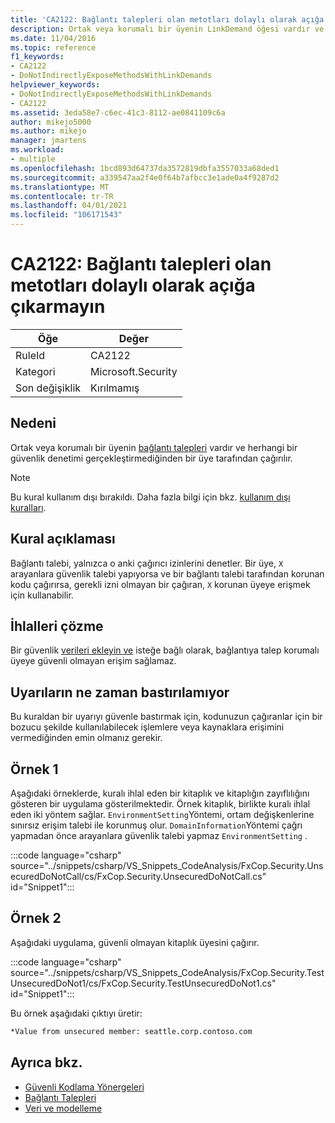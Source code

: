 ```yaml
---
title: 'CA2122: Bağlantı talepleri olan metotları dolaylı olarak açığa çıkarmayın'
description: Ortak veya korumalı bir üyenin LinkDemand öğesi vardır ve herhangi bir güvenlik denetimi gerçekleştirmediğinden bir üye tarafından çağırılır.
ms.date: 11/04/2016
ms.topic: reference
f1_keywords:
- CA2122
- DoNotIndirectlyExposeMethodsWithLinkDemands
helpviewer_keywords:
- DoNotIndirectlyExposeMethodsWithLinkDemands
- CA2122
ms.assetid: 3eda58e7-c6ec-41c3-8112-ae0841109c6a
author: mikejo5000
ms.author: mikejo
manager: jmartens
ms.workload:
- multiple
ms.openlocfilehash: 1bcd893d64737da3572819dbfa3557033a68ded1
ms.sourcegitcommit: a339547aa2f4e0f64b7afbcc3e1ade0a4f9287d2
ms.translationtype: MT
ms.contentlocale: tr-TR
ms.lasthandoff: 04/01/2021
ms.locfileid: "106171543"
---
```

# <a name="ca2122-do-not-indirectly-expose-methods-with-link-demands"></a>CA2122: Bağlantı talepleri olan metotları dolaylı olarak açığa çıkarmayın

|Öğe|Değer|
|-|-|
|RuleId|CA2122|
|Kategori|Microsoft.Security|
|Son değişiklik|Kırılmamış|

## <a name="cause"></a>Nedeni
Ortak veya korumalı bir üyenin [bağlantı talepleri](/dotnet/framework/misc/link-demands) vardır ve herhangi bir güvenlik denetimi gerçekleştirmediğinden bir üye tarafından çağırılır.

> [!NOTE]
> Bu kural kullanım dışı bırakıldı. Daha fazla bilgi için bkz. [kullanım dışı kuralları](fxcop-unported-deprecated-rules.md).

## <a name="rule-description"></a>Kural açıklaması
Bağlantı talebi, yalnızca o anki çağırıcı izinlerini denetler. Bir üye, `X` arayanlara güvenlik talebi yapıyorsa ve bir bağlantı talebi tarafından korunan kodu çağırırsa, gerekli izni olmayan bir çağıran, `X` korunan üyeye erişmek için kullanabilir.

## <a name="how-to-fix-violations"></a>İhlalleri çözme
Bir güvenlik [verileri ekleyin ve](/dotnet/framework/data/index) isteğe bağlı olarak, bağlantıya talep korumalı üyeye güvenli olmayan erişim sağlamaz.

## <a name="when-to-suppress-warnings"></a>Uyarıların ne zaman bastırılamıyor
Bu kuraldan bir uyarıyı güvenle bastırmak için, kodunuzun çağıranlar için bir bozucu şekilde kullanılabilecek işlemlere veya kaynaklara erişimini vermediğinden emin olmanız gerekir.

## <a name="example-1"></a>Örnek 1
Aşağıdaki örneklerde, kuralı ihlal eden bir kitaplık ve kitaplığın zayıflılığını gösteren bir uygulama gösterilmektedir. Örnek kitaplık, birlikte kuralı ihlal eden iki yöntem sağlar. `EnvironmentSetting`Yöntemi, ortam değişkenlerine sınırsız erişim talebi ile korunmuş olur. `DomainInformation`Yöntemi çağrı yapmadan önce arayanlara güvenlik talebi yapmaz `EnvironmentSetting` .

:::code language="csharp" source="../snippets/csharp/VS_Snippets_CodeAnalysis/FxCop.Security.UnsecuredDoNotCall/cs/FxCop.Security.UnsecuredDoNotCall.cs" id="Snippet1":::

## <a name="example-2"></a>Örnek 2
Aşağıdaki uygulama, güvenli olmayan kitaplık üyesini çağırır.

:::code language="csharp" source="../snippets/csharp/VS_Snippets_CodeAnalysis/FxCop.Security.TestUnsecuredDoNot1/cs/FxCop.Security.TestUnsecuredDoNot1.cs" id="Snippet1":::

Bu örnek aşağıdaki çıktıyı üretir:

```txt
*Value from unsecured member: seattle.corp.contoso.com
```

## <a name="see-also"></a>Ayrıca bkz.

- [Güvenli Kodlama Yönergeleri](/dotnet/standard/security/secure-coding-guidelines)
- [Bağlantı Talepleri](/dotnet/framework/misc/link-demands)
- [Veri ve modelleme](/dotnet/framework/data/index)
